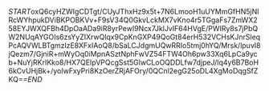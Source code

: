 $START$oxQ6cyHZWIgCDTgt/CUyJThxHz9x5t+7N6LmooH1uUYMmGfHN5jNIRcWYhpukDViBKPOBKVv+F9sV34Q0GkvLckMX7vKno4r5TGgaFs7ZmWX258EYJWXQFBh4DpOaADa9iR8yrPewI9Ncx7JklJvIF64HVgE/PWIRy8s7jPbQW2NUqAYGOIs6zsYyZIXrwQlqx9CpKnGXP49QoGt84erH532VCHsKJnrSleqPcAQVWLBTgmzlzE8XFxIAoQ8/bSaLCJdgmUQwRRIo5tmj0hYQ/Mrsk/lpuvI8jQezm7/GjniR+mWyOq0iMpnASztNphFwVZ54FTW4Oh6pw33Xq6LpCa9ycb+NuYjRKrIKko8/HX7QEIpVPQcgSst5GlwCLoOQDDLfw7djpeJ/Iq4y6B7BoH6kCvUHjBk+/yoIwFxyPri8KzOerZRjAFOry/0QCnl2egG25oDL4XgMoDqgSfZKQ==$END$